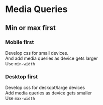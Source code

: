 # Media Queries

## Min or max first

### Mobile first

Develop css for small devices.  
And add media queries as device gets larger  
Use `min-width`

### Desktop first

Develop css for deskopt/large devices  
Add media queries as device gets smaller  
Use `max-width`
